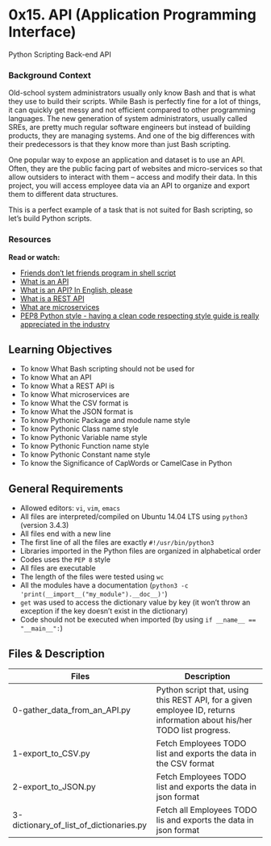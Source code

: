 # 0x15. API (Application Programming Interface)
Python Scripting Back-end API



### Background Context
Old-school system administrators usually only know Bash and that is what they use to build their scripts. While Bash is perfectly fine for a lot of things, it can quickly get messy and not efficient compared to other programming languages. The new generation of system administrators, usually called SREs, are pretty much regular software engineers but instead of building products, they are managing systems. And one of the big differences with their predecessors is that they know more than just Bash scripting.

One popular way to expose an application and dataset is to use an API. Often, they are the public facing part of websites and micro-services so that allow outsiders to interact with them – access and modify their data. In this project, you will access employee data via an API to organize and export them to different data structures.

This is a perfect example of a task that is not suited for Bash scripting, so let’s build Python scripts.

### Resources
**Read or watch:**
- [Friends don’t let friends program in shell script](https://www.turnkeylinux.org/blog/friends-dont-let-friends-program-shell-script)
- [What is an API](https://www.webopedia.com/definitions/api/)
- [What is an API? In English, please](https://www.freecodecamp.org/news/what-is-an-api-in-english-please-b880a3214a82/)
- [What is a REST API](https://www.sitepoint.com/rest-api/)
- [What are microservices](https://smartbear.com/solutions/microservices/)
- [PEP8 Python style - having a clean code respecting style guide is really appreciated in the industry](https://peps.python.org/pep-0008/)

## Learning Objectives
- To know What Bash scripting should not be used for
- To know What an API
- To know What a REST API is
- To know What microservices are
- To know What the CSV format is
- To know What the JSON format is
- To know Pythonic Package and module name style
- To know Pythonic Class name style
- To know Pythonic Variable name style
- To know Pythonic Function name style
- To know Pythonic Constant name style
- To know the Significance of CapWords or CamelCase in Python

## General Requirements
- Allowed editors: ``vi``, ``vim``, ``emacs``
- All files are interpreted/compiled on Ubuntu 14.04 LTS using ``python3`` (version 3.4.3)
- All files end with a new line
- The first line of all the files are exactly ``#!/usr/bin/python3``
- Libraries imported in the Python files are organized in alphabetical order
- Codes uses the ``PEP 8`` style
- All files are executable
- The length of the files were tested using ``wc``
- All the modules have a documentation (``python3 -c 'print(__import__("my_module").__doc__)'``)
- ``get`` was used to access the dictionary value by key (it won’t throw an exception if the key doesn’t exist in the dictionary)
- Code should not be executed when imported (by using ``if __name__ == "__main__":``)

## Files & Description
| Files                  | Description                            |
| --------------------------------------- | -------------------------------------- |
| 0-gather_data_from_an_API.py            | Python script that, using this REST API, for a given employee ID, returns information about his/her TODO list progress. |
| 1-export_to_CSV.py                      | Fetch Employees TODO list and exports the data in the CSV format                                                        |
| 2-export_to_JSON.py                     | Fetch Employees TODO list and exports the data in json format                                                           |
| 3-dictionary_of_list_of_dictionaries.py | Fetch all Employees TODO lis and exports the data in json format                                                        |